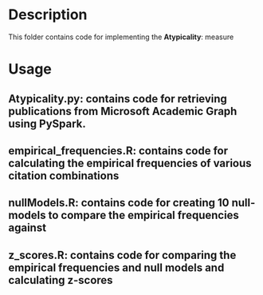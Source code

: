 # Description

This folder contains code for implementing the **Atypicality**: measure

# Usage

## Atypicality.py: contains code for retrieving publications from Microsoft Academic Graph using PySpark.

## empirical_frequencies.R: contains code for calculating the empirical frequencies of various citation combinations

## nullModels.R: contains code for creating 10 null-models to compare the empirical frequencies against

## z_scores.R: contains code for comparing the empirical frequencies and null models and calculating z-scores

